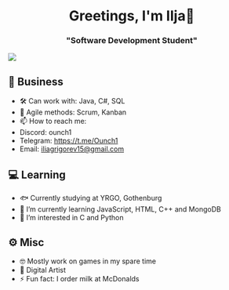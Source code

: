 <h1 align="center">Greetings, I'm Ilja👹</h1>
<h3 align="center">"Software Development Student"</h3>

![](https://i.imgur.com/JInS4Ko.png)

## 📡 Business
- 🛠 Can work with: Java, C#, SQL
- 🦄 Agile methods: Scrum, Kanban
- 📫 How to reach me:
- Discord: ounch1 
- Telegram: https://t.me/Ounch1
- Email: iliagrigorev15@gmail.com
## 💻 Learning
- 🐟 Currently studying at YRGO, Gothenburg
- 🌱 I’m currently learning JavaScript, HTML, C++ and MongoDB
- 🐙 I’m interested in C and Python
## ⚙ Misc
- 🤓 Mostly work on games in my spare time
- 🦠 Digital Artist
- ⚡ Fun fact: I order milk at McDonalds
